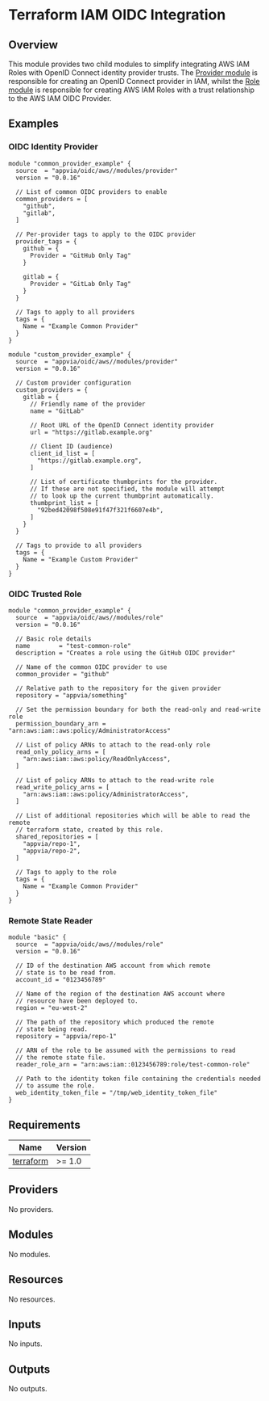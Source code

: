 # Terraform IAM OIDC Integration

## Overview

This module provides two child modules to simplify integrating AWS IAM Roles with OpenID Connect identity provider trusts.
The [Provider module](modules/provider) is responsible for creating an OpenID Connect provider in IAM, whilst the [Role module](modules/role)
is responsible for creating AWS IAM Roles with a trust relationship to the AWS IAM OIDC Provider.

## Examples

### OIDC Identity Provider

```hcl
module "common_provider_example" {
  source  = "appvia/oidc/aws//modules/provider"
  version = "0.0.16"

  // List of common OIDC providers to enable
  common_providers = [
    "github",
    "gitlab",
  ]

  // Per-provider tags to apply to the OIDC provider
  provider_tags = {
    github = {
      Provider = "GitHub Only Tag"
    }

    gitlab = {
      Provider = "GitLab Only Tag"
    }
  }

  // Tags to apply to all providers
  tags = {
    Name = "Example Common Provider"
  }
}

module "custom_provider_example" {
  source  = "appvia/oidc/aws//modules/provider"
  version = "0.0.16"

  // Custom provider configuration
  custom_providers = {
    gitlab = {
      // Friendly name of the provider
      name = "GitLab"

      // Root URL of the OpenID Connect identity provider
      url = "https://gitlab.example.org"

      // Client ID (audience)
      client_id_list = [
        "https://gitlab.example.org",
      ]

      // List of certificate thumbprints for the provider.
      // If these are not specified, the module will attempt
      // to look up the current thumbprint automatically.
      thumbprint_list = [
        "92bed42098f508e91f47f321f6607e4b",
      ]
    }
  }

  // Tags to provide to all providers
  tags = {
    Name = "Example Custom Provider"
  }
}
```

### OIDC Trusted Role

```hcl
module "common_provider_example" {
  source  = "appvia/oidc/aws//modules/role"
  version = "0.0.16"

  // Basic role details
  name        = "test-common-role"
  description = "Creates a role using the GitHub OIDC provider"

  // Name of the common OIDC provider to use
  common_provider = "github"

  // Relative path to the repository for the given provider
  repository = "appvia/something"

  // Set the permission boundary for both the read-only and read-write role
  permission_boundary_arn = "arn:aws:iam::aws:policy/AdministratorAccess"

  // List of policy ARNs to attach to the read-only role
  read_only_policy_arns = [
    "arn:aws:iam::aws:policy/ReadOnlyAccess",
  ]

  // List of policy ARNs to attach to the read-write role
  read_write_policy_arns = [
    "arn:aws:iam::aws:policy/AdministratorAccess",
  ]

  // List of additional repositories which will be able to read the remote
  // terraform state, created by this role.
  shared_repositories = [
    "appvia/repo-1",
    "appvia/repo-2",
  ]

  // Tags to apply to the role
  tags = {
    Name = "Example Common Provider"
  }
}
```

### Remote State Reader

```hcl
module "basic" {
  source  = "appvia/oidc/aws//modules/role"
  version = "0.0.16"

  // ID of the destination AWS account from which remote
  // state is to be read from.
  account_id = "0123456789"

  // Name of the region of the destination AWS account where
  // resource have been deployed to.
  region = "eu-west-2"

  // The path of the repository which produced the remote
  // state being read.
  repository = "appvia/repo-1"

  // ARN of the role to be assumed with the permissions to read
  // the remote state file.
  reader_role_arn = "arn:aws:iam::0123456789:role/test-common-role"

  // Path to the identity token file containing the credentials needed
  // to assume the role.
  web_identity_token_file = "/tmp/web_identity_token_file"
}
```

<!-- BEGIN_TF_DOCS -->
## Requirements

| Name | Version |
|------|---------|
| <a name="requirement_terraform"></a> [terraform](#requirement\_terraform) | >= 1.0 |

## Providers

No providers.

## Modules

No modules.

## Resources

No resources.

## Inputs

No inputs.

## Outputs

No outputs.
<!-- END_TF_DOCS -->